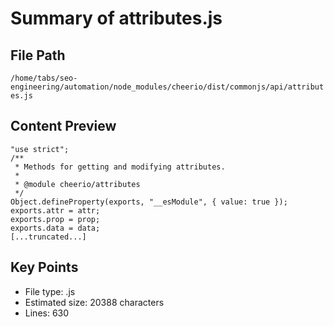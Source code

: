 # Summary of attributes.js
  
## File Path
`/home/tabs/seo-engineering/automation/node_modules/cheerio/dist/commonjs/api/attributes.js`

## Content Preview
```
"use strict";
/**
 * Methods for getting and modifying attributes.
 *
 * @module cheerio/attributes
 */
Object.defineProperty(exports, "__esModule", { value: true });
exports.attr = attr;
exports.prop = prop;
exports.data = data;
[...truncated...]
```

## Key Points
- File type: .js
- Estimated size: 20388 characters
- Lines: 630
